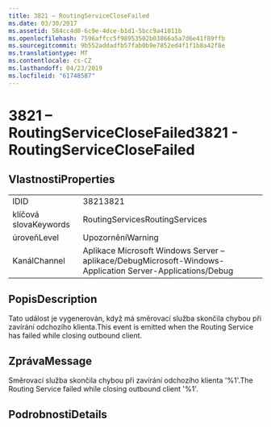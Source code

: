 ```yaml
---
title: 3821 – RoutingServiceCloseFailed
ms.date: 03/30/2017
ms.assetid: 584cc4d0-6c9e-4dce-b1d1-5bcc9a41011b
ms.openlocfilehash: 7596affcc5f98953502b03866a5a7d6e41f89ffb
ms.sourcegitcommit: 9b552addadfb57fab0b9e7852ed4f1f1b8a42f8e
ms.translationtype: MT
ms.contentlocale: cs-CZ
ms.lasthandoff: 04/23/2019
ms.locfileid: "61748587"
---
```

# <a name="3821---routingserviceclosefailed"></a><span data-ttu-id="ea9ff-102">3821 – RoutingServiceCloseFailed</span><span class="sxs-lookup"><span data-stu-id="ea9ff-102">3821 - RoutingServiceCloseFailed</span></span>
## <a name="properties"></a><span data-ttu-id="ea9ff-103">Vlastnosti</span><span class="sxs-lookup"><span data-stu-id="ea9ff-103">Properties</span></span>  
  
|||  
|-|-|  
|<span data-ttu-id="ea9ff-104">ID</span><span class="sxs-lookup"><span data-stu-id="ea9ff-104">ID</span></span>|<span data-ttu-id="ea9ff-105">3821</span><span class="sxs-lookup"><span data-stu-id="ea9ff-105">3821</span></span>|  
|<span data-ttu-id="ea9ff-106">klíčová slova</span><span class="sxs-lookup"><span data-stu-id="ea9ff-106">Keywords</span></span>|<span data-ttu-id="ea9ff-107">RoutingServices</span><span class="sxs-lookup"><span data-stu-id="ea9ff-107">RoutingServices</span></span>|  
|<span data-ttu-id="ea9ff-108">úroveň</span><span class="sxs-lookup"><span data-stu-id="ea9ff-108">Level</span></span>|<span data-ttu-id="ea9ff-109">Upozornění</span><span class="sxs-lookup"><span data-stu-id="ea9ff-109">Warning</span></span>|  
|<span data-ttu-id="ea9ff-110">Kanál</span><span class="sxs-lookup"><span data-stu-id="ea9ff-110">Channel</span></span>|<span data-ttu-id="ea9ff-111">Aplikace Microsoft Windows Server – aplikace/Debug</span><span class="sxs-lookup"><span data-stu-id="ea9ff-111">Microsoft-Windows-Application Server-Applications/Debug</span></span>|  
  
## <a name="description"></a><span data-ttu-id="ea9ff-112">Popis</span><span class="sxs-lookup"><span data-stu-id="ea9ff-112">Description</span></span>  
 <span data-ttu-id="ea9ff-113">Tato událost je vygenerován, když má směrovací služba skončila chybou při zavírání odchozího klienta.</span><span class="sxs-lookup"><span data-stu-id="ea9ff-113">This event is emitted when the Routing Service has failed while closing outbound client.</span></span>  
  
## <a name="message"></a><span data-ttu-id="ea9ff-114">Zpráva</span><span class="sxs-lookup"><span data-stu-id="ea9ff-114">Message</span></span>  
 <span data-ttu-id="ea9ff-115">Směrovací služba skončila chybou při zavírání odchozího klienta '%1'.</span><span class="sxs-lookup"><span data-stu-id="ea9ff-115">The Routing Service failed while closing outbound client '%1'.</span></span>  
  
## <a name="details"></a><span data-ttu-id="ea9ff-116">Podrobnosti</span><span class="sxs-lookup"><span data-stu-id="ea9ff-116">Details</span></span>

